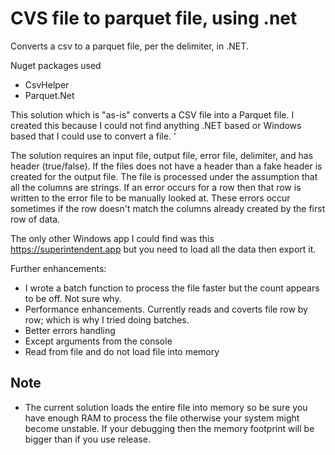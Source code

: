 # CVS file to parquet file, using .net

Converts a csv to a parquet file, per the delimiter, in .NET.

Nuget packages used
- CsvHelper
- Parquet.Net

This solution which is "as-is" converts a CSV file into a Parquet file. I created this because I could not find anything .NET based or Windows based that I could use to convert a file. '

The solution requires an input file, output file, error file, delimiter, and has header (true/false). If the files does not have a header than a fake header is created for the output file. The file is processed under the assumption that all the columns are strings. If an error occurs for a row then that row is written to the error file to be manually looked at. These errors occur sometimes if the row doesn't match the columns already created by the first row of data.

The only other Windows app I could find was this https://superintendent.app but you need to load all the data then export it.

Further enhancements:
- I wrote a batch function to process the file faster but the count appears to be off. Not sure why.
- Performance enhancements. Currently reads and coverts file row by row; which is why I tried doing batches.
- Better errors handling
- Except arguments from the console
- Read from file and do not load file into memory

## Note
- The current solution loads the entire file into memory so be sure you have enough RAM to process the file otherwise your system might become unstable. If your debugging then the memory footprint will be bigger than if you use release.